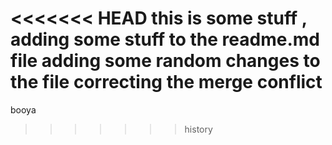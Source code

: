 <<<<<<< HEAD
this is some stuff
, adding some stuff to the readme.md file
adding some random changes to the file
correcting the merge conflict
=======
booya
>>>>>>> history
